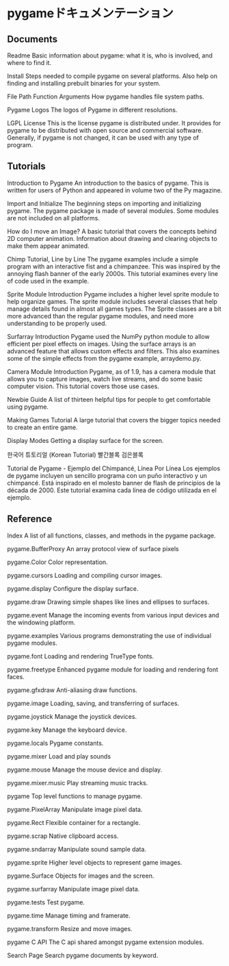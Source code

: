 # pygameドキュメンテーション

## Documents

Readme
Basic information about pygame: what it is, who is involved, and where to find it.

Install
Steps needed to compile pygame on several platforms. Also help on finding and installing prebuilt binaries for your system.

File Path Function Arguments
How pygame handles file system paths.

Pygame Logos
The logos of Pygame in different resolutions.

LGPL License
This is the license pygame is distributed under. It provides for pygame to be distributed with open source and commercial software. Generally, if pygame is not changed, it can be used with any type of program.

## Tutorials

Introduction to Pygame
An introduction to the basics of pygame. This is written for users of Python and appeared in volume two of the Py magazine.

Import and Initialize
The beginning steps on importing and initializing pygame. The pygame package is made of several modules. Some modules are not included on all platforms.

How do I move an Image?
A basic tutorial that covers the concepts behind 2D computer animation. Information about drawing and clearing objects to make them appear animated.

Chimp Tutorial, Line by Line
The pygame examples include a simple program with an interactive fist and a chimpanzee. This was inspired by the annoying flash banner of the early 2000s. This tutorial examines every line of code used in the example.

Sprite Module Introduction
Pygame includes a higher level sprite module to help organize games. The sprite module includes several classes that help manage details found in almost all games types. The Sprite classes are a bit more advanced than the regular pygame modules, and need more understanding to be properly used.

Surfarray Introduction
Pygame used the NumPy python module to allow efficient per pixel effects on images. Using the surface arrays is an advanced feature that allows custom effects and filters. This also examines some of the simple effects from the pygame example, arraydemo.py.

Camera Module Introduction
Pygame, as of 1.9, has a camera module that allows you to capture images, watch live streams, and do some basic computer vision. This tutorial covers those use cases.

Newbie Guide
A list of thirteen helpful tips for people to get comfortable using pygame.

Making Games Tutorial
A large tutorial that covers the bigger topics needed to create an entire game.

Display Modes
Getting a display surface for the screen.

한국어 튜토리얼 (Korean Tutorial)
빨간블록 검은블록

Tutorial de Pygame - Ejemplo del Chimpancé, Línea Por Línea
Los ejemplos de pygame incluyen un sencillo programa con un puño interactivo y un chimpancé. Está inspirado en el molesto banner de flash de principios de la década de 2000. Este tutorial examina cada línea de código utilizada en el ejemplo.

## Reference

Index
A list of all functions, classes, and methods in the pygame package.

pygame.BufferProxy
An array protocol view of surface pixels

pygame.Color
Color representation.

pygame.cursors
Loading and compiling cursor images.

pygame.display
Configure the display surface.

pygame.draw
Drawing simple shapes like lines and ellipses to surfaces.

pygame.event
Manage the incoming events from various input devices and the windowing platform.

pygame.examples
Various programs demonstrating the use of individual pygame modules.

pygame.font
Loading and rendering TrueType fonts.

pygame.freetype
Enhanced pygame module for loading and rendering font faces.

pygame.gfxdraw
Anti-aliasing draw functions.

pygame.image
Loading, saving, and transferring of surfaces.

pygame.joystick
Manage the joystick devices.

pygame.key
Manage the keyboard device.

pygame.locals
Pygame constants.

pygame.mixer
Load and play sounds

pygame.mouse
Manage the mouse device and display.

pygame.mixer.music
Play streaming music tracks.

pygame
Top level functions to manage pygame.

pygame.PixelArray
Manipulate image pixel data.

pygame.Rect
Flexible container for a rectangle.

pygame.scrap
Native clipboard access.

pygame.sndarray
Manipulate sound sample data.

pygame.sprite
Higher level objects to represent game images.

pygame.Surface
Objects for images and the screen.

pygame.surfarray
Manipulate image pixel data.

pygame.tests
Test pygame.

pygame.time
Manage timing and framerate.

pygame.transform
Resize and move images.

pygame C API
The C api shared amongst pygame extension modules.

Search Page
Search pygame documents by keyword.